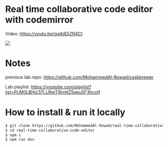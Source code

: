 ﻿# Real time collaborative code editor with codemirror
 
 Video:
 https://youtu.be/gq4dDiZNXCI

<img src="thumb2.png">

# Notes

previous lab repo:
https://github.com/MohammedAl-Rowad/caskbrewer

Lab playlist:
https://youtube.com/playlist?list=PLM0LBHjz37LU9wTI6mttZ5qeu5F3hcotf

# How to install & run it locally

```bash
$ git clone https://github.com/MohammedAl-Rowad/real-time-collaborative-code-editor.git
$ cd real-time-collaborative-code-editor
$ npm i 
$ npm run dev
```

